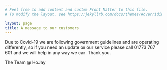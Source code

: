 ```yaml
---
# Feel free to add content and custom Front Matter to this file.
# To modify the layout, see https://jekyllrb.com/docs/themes/#overriding-theme-defaults

layout: page
title: A message to our customers
---
```


Due to Covid-19 we are following government guidelines and are operating differently, so if you need an update on our service please call 01773 767 601 and we will help in any way we can. Thank you.

The Team @ HoJay